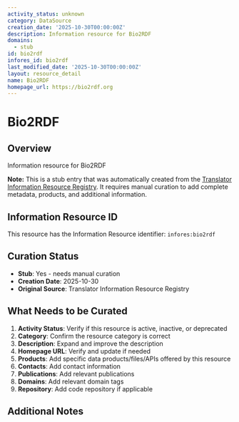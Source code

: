```yaml
---
activity_status: unknown
category: DataSource
creation_date: '2025-10-30T00:00:00Z'
description: Information resource for Bio2RDF
domains:
  - stub
id: bio2rdf
infores_id: bio2rdf
last_modified_date: '2025-10-30T00:00:00Z'
layout: resource_detail
name: Bio2RDF
homepage_url: https://bio2rdf.org
---
```


# Bio2RDF

## Overview

Information resource for Bio2RDF

**Note:** This is a stub entry that was automatically created from the [Translator Information Resource Registry](https://biolink.github.io/information-resource-registry/). It requires manual curation to add complete metadata, products, and additional information.

## Information Resource ID

This resource has the Information Resource identifier: `infores:bio2rdf`

## Curation Status

- **Stub**: Yes - needs manual curation
- **Creation Date**: 2025-10-30
- **Original Source**: Translator Information Resource Registry

## What Needs to be Curated

1. **Activity Status**: Verify if this resource is active, inactive, or deprecated
2. **Category**: Confirm the resource category is correct
3. **Description**: Expand and improve the description
4. **Homepage URL**: Verify and update if needed
5. **Products**: Add specific data products/files/APIs offered by this resource
6. **Contacts**: Add contact information
7. **Publications**: Add relevant publications
8. **Domains**: Add relevant domain tags
9. **Repository**: Add code repository if applicable

## Additional Notes
